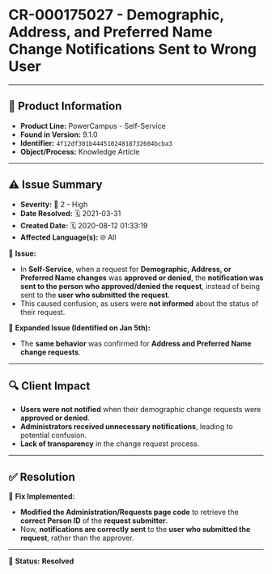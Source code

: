 # CR-000175027 - Demographic, Address, and Preferred Name Change Notifications Sent to Wrong User  

---

## 📌 Product Information  
- **Product Line:** PowerCampus - Self-Service  
- **Found in Version:** 9.1.0  
- **Identifier:** `4f12df301b44451024818732604bcba3`  
- **Object/Process:** Knowledge Article  

---

## ⚠️ Issue Summary  
- **Severity:** 🔴 2 - High  
- **Date Resolved:** 🗓️ 2021-03-31  
- **Created Date:** 🗓️ 2020-08-12 01:33:19  
- **Affected Language(s):** 🌐 All  

🔹 **Issue:**  
- In **Self-Service**, when a request for **Demographic, Address, or Preferred Name changes** was **approved or denied**, the **notification was sent to the person who approved/denied the request**, instead of being sent to the **user who submitted the request**.  
- This caused confusion, as users were **not informed** about the status of their request.  

📌 **Expanded Issue (Identified on Jan 5th):**  
- The **same behavior** was confirmed for **Address and Preferred Name change requests**.  

---

## 🔍 Client Impact  
- **Users were not notified** when their demographic change requests were **approved or denied**.  
- **Administrators received unnecessary notifications**, leading to potential confusion.  
- **Lack of transparency** in the change request process.  

---

## ✅ Resolution  
🔧 **Fix Implemented:**  
- **Modified the Administration/Requests page code** to retrieve the **correct Person ID** of the **request submitter**.  
- Now, **notifications are correctly sent** to the **user who submitted the request**, rather than the approver.  

---

🚀 **Status:** **Resolved**
